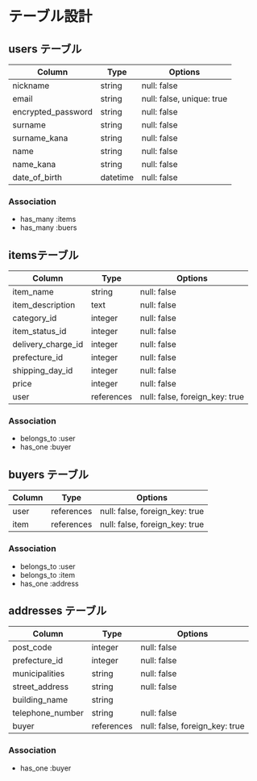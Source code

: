 # テーブル設計

## users テーブル

| Column             | Type     | Options     |
| ------------------ | -------- | ----------- |
| nickname           | string   | null: false |
| email              | string   | null: false, unique: true |
| encrypted_password | string   | null: false |
| surname            | string   | null: false |
| surname_kana       | string   | null: false |
| name               | string   | null: false |
| name_kana          | string   | null: false |
| date_of_birth      | datetime | null: false |

### Association

- has_many :items
- has_many :buers
<!-- - has_many :messages -->

##  itemsテーブル

| Column             | Type    | Options     |
| ------------------ | ------  | ----------- |
| item_name          | string  | null: false |
| item_description   | text    | null: false |
| category_id        | integer | null: false |
| item_status_id     | integer | null: false |
| delivery_charge_id | integer | null: false |
| prefecture_id      | integer | null: false |
| shipping_day_id    | integer | null: false |
| price              | integer | null: false |
| user               | references | null: false, foreign_key: true |

### Association

- belongs_to :user
- has_one :buyer
<!-- - has_many :messages -->

## buyers テーブル

| Column | Type       | Options                        |
| ------ | ---------- | ------------------------------ |
| user   | references | null: false, foreign_key: true |投稿者
| item   | references | null: false, foreign_key: true |

### Association

- belongs_to :user
- belongs_to :item
- has_one :address

## addresses テーブル

| Column           | Type         | Options                        |
| ---------------- | ------------ | ------------------------------ |
| post_code        | integer      | null: false                    |
| prefecture_id    | integer      | null: false                    |
| municipalities   | string       | null: false                    |
| street_address   | string       | null: false                    |
| building_name    | string       |                                |
| telephone_number | string       | null: false                    |
| buyer            | references   | null: false, foreign_key: true |


### Association

- has_one  :buyer
